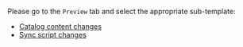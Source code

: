 Please go to the `Preview` tab and select the appropriate sub-template:

* [Catalog content changes](?expand=1&template=catalog_content_pr_template.md)
* [Sync script changes](?expand=1&template=sync_script_pr_template.md)

